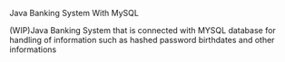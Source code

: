 Java Banking System With MySQL


(WIP)Java Banking System that is connected with MYSQL database for handling of information such as hashed password birthdates and other informations